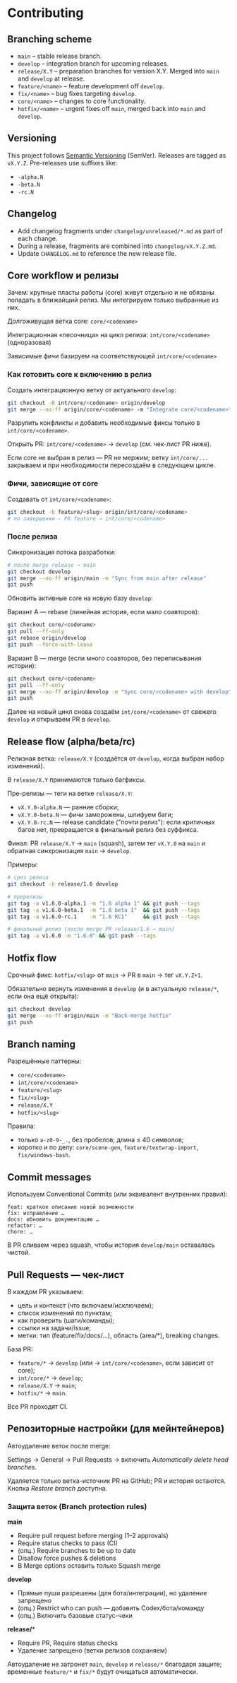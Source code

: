 # Contributing

## Branching scheme

- `main` – stable release branch.
- `develop` – integration branch for upcoming releases.
- `release/X.Y` – preparation branches for version X.Y. Merged into `main` and `develop` at release.
- `feature/<name>` – feature development off `develop`.
- `fix/<name>` – bug fixes targeting `develop`.
- `core/<name>` – changes to core functionality.
- `hotfix/<name>` – urgent fixes off `main`, merged back into `main` and `develop`.

## Versioning

This project follows [Semantic Versioning](https://semver.org/) (SemVer).
Releases are tagged as `vX.Y.Z`. Pre-releases use suffixes like:

- `-alpha.N`
- `-beta.N`
- `-rc.N`

## Changelog

- Add changelog fragments under `changelog/unreleased/*.md` as part of each change.
- During a release, fragments are combined into `changelog/vX.Y.Z.md`.
- Update `CHANGELOG.md` to reference the new release file.
## Core workflow и релизы

Зачем: крупные пласты работы (core) живут отдельно и не обязаны попадать в ближайший релиз. Мы интегрируем только выбранные из них.

Долгоживущая ветка core: `core/<codename>`

Интеграционная «песочница» на цикл релиза: `int/core/<codename>` (одноразовая)

Зависимые фичи базируем на соответствующей `int/core/<codename>`

### Как готовить core к включению в релиз

Создать интеграционную ветку от актуального `develop`:

```bash
git checkout -B int/core/<codename> origin/develop
git merge --no-ff origin/core/<codename> -m "Integrate core/<codename>"
```

Разрулить конфликты и добавить необходимые фиксы только в `int/core/<codename>`.

Открыть PR: `int/core/<codename>` → `develop` (см. чек-лист PR ниже).

Если core не выбран в релиз — PR не мержим; ветку `int/core/...` закрываем и при необходимости пересоздаём в следующем цикле.

### Фичи, зависящие от core

Создавать от `int/core/<codename>`:

```bash
git checkout -b feature/<slug> origin/int/core/<codename>
# по завершении — PR feature → int/core/<codename>
```

### После релиза

Синхронизация потока разработки:

```bash
# после merge release → main
git checkout develop
git merge --no-ff origin/main -m "Sync from main after release"
git push
```

Обновить активные core на новую базу `develop`:

Вариант A — rebase (линейная история, если мало соавторов):

```bash
git checkout core/<codename>
git pull --ff-only
git rebase origin/develop
git push --force-with-lease
```

Вариант B — merge (если много соавторов, без переписывания истории):

```bash
git checkout core/<codename>
git pull --ff-only
git merge --no-ff origin/develop -m "Sync core/<codename> with develop"
git push
```

Далее на новый цикл снова создаём `int/core/<codename>` от свежего `develop` и открываем PR в `develop`.

## Release flow (alpha/beta/rc)

Релизная ветка: `release/X.Y` (создаётся от `develop`, когда выбран набор изменений).

В `release/X.Y` принимаются только багфиксы.

Пре-релизы — теги на ветке `release/X.Y`:

- `vX.Y.0-alpha.N` — ранние сборки;
- `vX.Y.0-beta.N` — фичи заморожены, шлифуем баги;
- `vX.Y.0-rc.N` — release candidate ("почти релиз"): если критичных багов нет, превращается в финальный релиз без суффикса.

Финал: PR `release/X.Y` → `main` (squash), затем тег `vX.Y.0` на `main` и обратная синхронизация `main` → `develop`.

Примеры:

```bash
# срез релиза
git checkout -b release/1.6 develop

# пререлизы
git tag -a v1.6.0-alpha.1 -m "1.6 alpha 1" && git push --tags
git tag -a v1.6.0-beta.1  -m "1.6 beta 1"  && git push --tags
git tag -a v1.6.0-rc.1    -m "1.6 RC1"     && git push --tags

# финальный релиз (после merge PR release/1.6 → main)
git tag -a v1.6.0 -m "1.6.0" && git push --tags
```

## Hotfix flow

Срочный фикс: `hotfix/<slug>` от `main` → PR в `main` → тег `vX.Y.Z+1`.

Обязательно вернуть изменения в `develop` (и в актуальную `release/*`, если она ещё открыта):

```bash
git checkout develop
git merge --no-ff origin/main -m "Back-merge hotfix"
git push
```

## Branch naming

Разрешённые паттерны:

- `core/<codename>`
- `int/core/<codename>`
- `feature/<slug>`
- `fix/<slug>`
- `release/X.Y`
- `hotfix/<slug>`

Правила:

- только `a-z0-9-_.`, без пробелов; длина ≤ 40 символов;
- коротко и по делу: `core/scene-gen`, `feature/textwrap-import`, `fix/windows-bash`.

## Commit messages

Используем Conventional Commits (или эквивалент внутренних правил):

```
feat: краткое описание новой возможности
fix: исправление …
docs: обновить документацию …
refactor: …
chore: …
```

В PR сливаем через squash, чтобы история `develop/main` оставалась чистой.

## Pull Requests — чек-лист

В каждом PR указываем:

- цель и контекст (что включаем/исключаем);
- список изменений по пунктам;
- как проверить (шаги/команды);
- ссылки на задачи/issue;
- метки: тип (feature/fix/docs/…), область (area/*), breaking changes.

База PR:

- `feature/*` → `develop` (или → `int/core/<codename>`, если зависит от core);
- `int/core/*` → `develop`;
- `release/X.Y` → `main`;
- `hotfix/*` → `main`.

Все PR проходят CI.

## Репозиторные настройки (для мейнтейнеров)

Автоудаление веток после merge:

Settings → General → Pull Requests → включить *Automatically delete head branches*.

Удаляется только ветка-источник PR на GitHub; PR и история остаются. Кнопка *Restore branch* доступна.

### Защита веток (Branch protection rules)

**main**

- Require pull request before merging (1–2 approvals)
- Require status checks to pass (CI)
- (опц.) Require branches to be up to date
- Disallow force pushes & deletions
- В Merge options оставить только Squash merge

**develop**

- Прямые пуши разрешены (для бота/интеграции), но удаление запрещено
- (опц.) Restrict who can push — добавить Codex/бота/команду
- (опц.) Включить базовые статус-чеки

**release/***

- Require PR, Require status checks
- Удаление запрещено (ветки релизов сохраняем)

Автоудаление не затронет `main`, `develop` и `release/*` благодаря защите; временные `feature/*` и `fix/*` будут очищаться автоматически.

